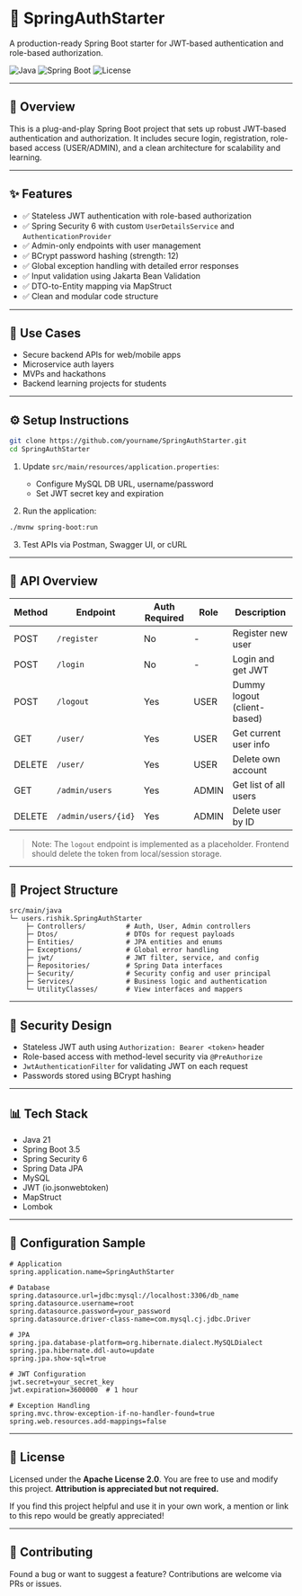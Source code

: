 # 🔐 SpringAuthStarter

A production-ready Spring Boot starter for JWT-based authentication and role-based authorization.

![Java](https://img.shields.io/badge/Java-21-blue)
![Spring Boot](https://img.shields.io/badge/Spring_Boot-3.5-success)
![License](https://img.shields.io/badge/License-Apache_2.0-green)

---

## 📖 Overview

This is a plug-and-play Spring Boot project that sets up robust JWT-based authentication and authorization. It includes secure login, registration, role-based access (USER/ADMIN), and a clean architecture for scalability and learning.

---

## ✨ Features

* ✅ Stateless JWT authentication with role-based authorization
* ✅ Spring Security 6 with custom `UserDetailsService` and `AuthenticationProvider`
* ✅ Admin-only endpoints with user management
* ✅ BCrypt password hashing (strength: 12)
* ✅ Global exception handling with detailed error responses
* ✅ Input validation using Jakarta Bean Validation
* ✅ DTO-to-Entity mapping via MapStruct
* ✅ Clean and modular code structure

---

## 📃 Use Cases

* Secure backend APIs for web/mobile apps
* Microservice auth layers
* MVPs and hackathons
* Backend learning projects for students

---

## ⚙️ Setup Instructions

```bash
git clone https://github.com/yourname/SpringAuthStarter.git
cd SpringAuthStarter
```

1. Update `src/main/resources/application.properties`:

    * Configure MySQL DB URL, username/password
    * Set JWT secret key and expiration

2. Run the application:

```bash
./mvnw spring-boot:run
```

3. Test APIs via Postman, Swagger UI, or cURL

---

## 🔢 API Overview

| Method | Endpoint            | Auth Required | Role  | Description                 |
| ------ | ------------------- | ------------- | ----- | --------------------------- |
| POST   | `/register`         | No            | -     | Register new user           |
| POST   | `/login`            | No            | -     | Login and get JWT           |
| POST   | `/logout`           | Yes           | USER  | Dummy logout (client-based) |
| GET    | `/user/`            | Yes           | USER  | Get current user info       |
| DELETE | `/user/`            | Yes           | USER  | Delete own account          |
| GET    | `/admin/users`      | Yes           | ADMIN | Get list of all users       |
| DELETE | `/admin/users/{id}` | Yes           | ADMIN | Delete user by ID           |

> Note: The `logout` endpoint is implemented as a placeholder. Frontend should delete the token from local/session storage.

---

## 📂 Project Structure

```
src/main/java
└─ users.rishik.SpringAuthStarter
    ├─ Controllers/          # Auth, User, Admin controllers
    ├─ Dtos/                 # DTOs for request payloads
    ├─ Entities/             # JPA entities and enums
    ├─ Exceptions/           # Global error handling
    ├─ jwt/                  # JWT filter, service, and config
    ├─ Repositories/         # Spring Data interfaces
    ├─ Security/             # Security config and user principal
    ├─ Services/             # Business logic and authentication
    └─ UtilityClasses/       # View interfaces and mappers
```

---

## 🔐 Security Design

* Stateless JWT auth using `Authorization: Bearer <token>` header
* Role-based access with method-level security via `@PreAuthorize`
* `JwtAuthenticationFilter` for validating JWT on each request
* Passwords stored using BCrypt hashing

---

## 📊 Tech Stack

* Java 21
* Spring Boot 3.5
* Spring Security 6
* Spring Data JPA
* MySQL
* JWT (io.jsonwebtoken)
* MapStruct
* Lombok

---

## 🔧 Configuration Sample

```properties
# Application
spring.application.name=SpringAuthStarter

# Database
spring.datasource.url=jdbc:mysql://localhost:3306/db_name
spring.datasource.username=root
spring.datasource.password=your_password
spring.datasource.driver-class-name=com.mysql.cj.jdbc.Driver

# JPA
spring.jpa.database-platform=org.hibernate.dialect.MySQLDialect
spring.jpa.hibernate.ddl-auto=update
spring.jpa.show-sql=true

# JWT Configuration
jwt.secret=your_secret_key
jwt.expiration=3600000  # 1 hour

# Exception Handling
spring.mvc.throw-exception-if-no-handler-found=true
spring.web.resources.add-mappings=false
```

---

## 💼 License

Licensed under the **Apache License 2.0**. You are free to use and modify this project. **Attribution is appreciated but not required.**

If you find this project helpful and use it in your own work, a mention or link to this repo would be greatly appreciated!

---

## 🚀 Contributing

Found a bug or want to suggest a feature? Contributions are welcome via PRs or issues.
